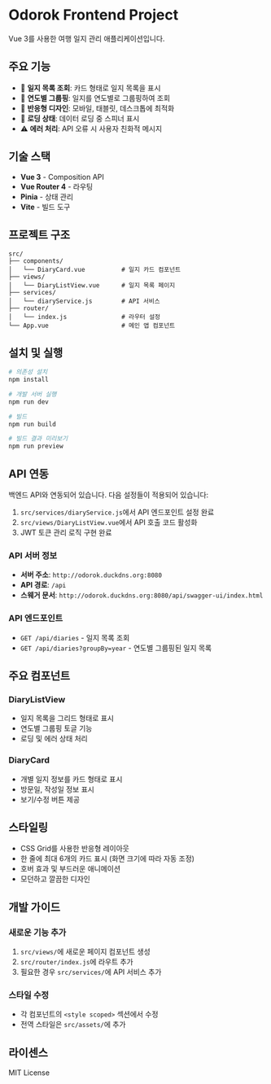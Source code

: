# Odorok Frontend Project

Vue 3를 사용한 여행 일지 관리 애플리케이션입니다.

## 주요 기능

- 📝 **일지 목록 조회**: 카드 형태로 일지 목록을 표시
- 📅 **연도별 그룹핑**: 일지를 연도별로 그룹핑하여 조회
- 📱 **반응형 디자인**: 모바일, 태블릿, 데스크톱에 최적화
- 🔄 **로딩 상태**: 데이터 로딩 중 스피너 표시
- ⚠️ **에러 처리**: API 오류 시 사용자 친화적 메시지

## 기술 스택

- **Vue 3** - Composition API
- **Vue Router 4** - 라우팅
- **Pinia** - 상태 관리
- **Vite** - 빌드 도구

## 프로젝트 구조

```
src/
├── components/
│   └── DiaryCard.vue          # 일지 카드 컴포넌트
├── views/
│   └── DiaryListView.vue      # 일지 목록 페이지
├── services/
│   └── diaryService.js        # API 서비스
├── router/
│   └── index.js               # 라우터 설정
└── App.vue                    # 메인 앱 컴포넌트
```

## 설치 및 실행

```bash
# 의존성 설치
npm install

# 개발 서버 실행
npm run dev

# 빌드
npm run build

# 빌드 결과 미리보기
npm run preview
```

## API 연동

백엔드 API와 연동되어 있습니다. 다음 설정들이 적용되어 있습니다:

1. `src/services/diaryService.js`에서 API 엔드포인트 설정 완료
2. `src/views/DiaryListView.vue`에서 API 호출 코드 활성화
3. JWT 토큰 관리 로직 구현 완료

### API 서버 정보

- **서버 주소**: `http://odorok.duckdns.org:8080`
- **API 경로**: `/api`
- **스웨거 문서**: `http://odorok.duckdns.org:8080/api/swagger-ui/index.html`

### API 엔드포인트

- `GET /api/diaries` - 일지 목록 조회
- `GET /api/diaries?groupBy=year` - 연도별 그룹핑된 일지 목록

## 주요 컴포넌트

### DiaryListView
- 일지 목록을 그리드 형태로 표시
- 연도별 그룹핑 토글 기능
- 로딩 및 에러 상태 처리

### DiaryCard
- 개별 일지 정보를 카드 형태로 표시
- 방문일, 작성일 정보 표시
- 보기/수정 버튼 제공

## 스타일링

- CSS Grid를 사용한 반응형 레이아웃
- 한 줄에 최대 6개의 카드 표시 (화면 크기에 따라 자동 조정)
- 호버 효과 및 부드러운 애니메이션
- 모던하고 깔끔한 디자인

## 개발 가이드

### 새로운 기능 추가
1. `src/views/`에 새로운 페이지 컴포넌트 생성
2. `src/router/index.js`에 라우트 추가
3. 필요한 경우 `src/services/`에 API 서비스 추가

### 스타일 수정
- 각 컴포넌트의 `<style scoped>` 섹션에서 수정
- 전역 스타일은 `src/assets/`에 추가

## 라이센스

MIT License
